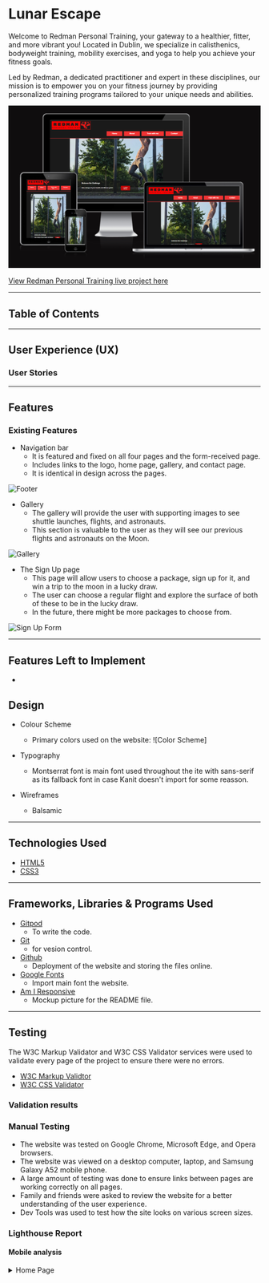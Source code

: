 # Lunar Escape
Welcome to Redman Personal Training, your gateway to a healthier, fitter, and more vibrant you! Located in Dublin, we specialize in calisthenics, bodyweight training, mobility exercises, and yoga to help you achieve your fitness goals. 

Led by Redman, a dedicated practitioner and expert in these disciplines, our mission is to empower you on your fitness journey by providing personalized training programs tailored to your unique needs and abilities.

![Am I Responsive](assets/readme-content/am-i-responsive.png)

[View Redman Personal Training live project here]((https://yakivbrychuk.github.io/Redman_Personal_Training-P1/index.html))
- - -
## Table of Contents


---

## User Experience (UX)



### User Stories


- - -

## Features



### Existing Features

* Navigation bar
    * It is featured and fixed on all four pages and the form-received page.
    * Includes links to the logo, home page, gallery, and contact page.
    * It is identical in design across the pages.





![Footer](/assets/images/footer-image.PNG)

* Gallery 
    * The gallery will provide the user with supporting images to see shuttle launches, flights, and astronauts.
    * This section is valuable to the user as they will see our previous flights and astronauts on the Moon.

![Gallery](/assets/images/gallery-image.PNG)

* The Sign Up page
    * This page will allow users to choose a package, sign up for it, and win a trip to the moon in a lucky draw.
    * The user can choose a regular flight and explore the surface of both of these to be in the lucky draw.
    * In the future, there might be more packages to choose from. 

![Sign Up Form](/assets/images/form-image.PNG)



---

## Features Left to Implement

* 

## Design

 * Colour Scheme
    * Primary colors used on the website: ![Color Scheme]

 * Typography
    * Montserrat font is main font used throughout the ite with sans-serif as its fallback font in case Kanit doesn't import for some reasson.

 * Wireframes
    * Balsamic
---

## Technologies Used

 * [HTML5](https://en.wikipedia.org/wiki/HTML5)
 * [CSS3](https://en.wikipedia.org/wiki/CSS)

---

## Frameworks, Libraries & Programs Used

 * [Gitpod](https://www.gitpod.io/)
    * To write the code.
 * [Git](https://git-scm.com/)
    * for vesion control.
 * [Github](https://github.com/)
    * Deployment of the website and storing the files online.
 * [Google Fonts](https://fonts.google.com/)
    * Import main font the website.
* [Am I Responsive](https://ui.dev/amiresponsive)
    * Mockup picture for the README file.
---

## Testing

The W3C Markup Validator and W3C CSS Validator services were used to validate every page of the project to ensure there were no errors.

 * [W3C Markup Validtor](https://validator.w3.org/)
 * [W3C CSS Validator](https://jigsaw.w3.org/css-validator/)

### Validation results


### Manual Testing

* The website was tested on Google Chrome, Microsoft Edge, and Opera browsers.
* The website was viewed on a desktop computer, laptop, and Samsung Galaxy A52 mobile phone.
* A large amount of testing was done to ensure links between pages are working correctly on all pages.
* Family and friends were asked to review the website for a better understanding of the user experience.
* Dev Tools was used to test how the site looks on various screen sizes.

### Lighthouse Report

#### Mobile analysis
<details>
<summary>Home Page
</summary>


#### Desktop analysis


---

## Deployment and local development

### GitHub Pages

GitHub Pages used to deploy live version of the website.
1. Log in to GitHub and locate [GitHub Repository Redman_Personal_Training]([https://github.com/Thomas-Tomo/Lunar-Escape](https://yakivbrychuk.github.io/Redman_Personal_Training-P1/index.html))
2. At the top of the Repository(not the main navigation) locate "Settings" button on the menu.
3. Scroll down the Settings page until you locate "GitHub Pages".
4. Under "Source", click the dropdown menu "None" and select "Main" and click "Save".
5. The page will automatically refresh.
6. Scroll back to locate the now-published site [link]((https://yakivbrychuk.github.io/Redman_Personal_Training-P1/index.html)) in the "GitHub Pages" section.

### Forking the GitHub Repository

By forking the repository, we make a copy of the original repository on our GitHub account to view and change without affecting the original repository by using these steps:

1. Log in to GitHub and locate [GitHub Repository Redman_Personal_Training](https://github.com/YakivBrychuk/Redman_Personal_Training-P1)
2. At the top of the Repository(under the main navigation) locate "Fork" button.
3. Now you should have a copy of the original repository in your GitHub account.

### Local Clone

1. Log in to GitHub and locate [GitHub Repository Redman_Personal_Training](https://github.com/YakivBrychuk/Redman_Personal_Training-P1)
2. Under the repository name click "Clone or download"
3. Click on the code button, select clone with HTTPS, SSH or GitHub CLI and copy the link shown.
4. Open Git Bash
5. Change the current working directory to the location where you want the cloned directory to be made.
6. Type `git clone` and then paste The URL copied in the step 3.
7. Press Enter and your local clone will be created.

---

## Credits

### Code
 * Understanding the concept of flexbox was learned through [Complete Guide to Flexbox](https://css-tricks.com/snippets/css/a-guide-to-flexbox/)
 * The README template was helpfully provided by [Code Institute (template)](https://github.com/Code-Institute-Solutions/SampleREADME)

### Content

 * All content was written by the developer.
 * [Color contrast checker](https://coolors.co/contrast-checker/112a46-acc8e5) was used to decide which colors would be used for the website.

### Media 

 * [Pexels](https://www.pexels.com/) free stock photos, royalty free images.
 * [Pixabay](https://pixabay.com/) free stock photos, royalty free images.
 * [Pixlr](https://pixlr.com/) Resizing images.
---

## Acknowledgements

 * My mentor Mitko Bachvarov provided helpful feedback.
 * Slack community for encouragement and information.
